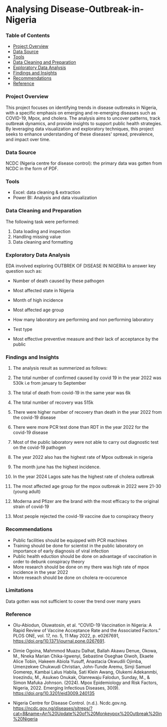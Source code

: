 # Analysing Disease-Outbreak-in-Nigeria

### Table of Contents

- [Project Overview](#project-overview)
- [Data Source](#data-source)
- [Tools](#tools)
- [Data Cleaning and Preparation](#data-cleaning-and-preparation)
- [Exploratory Data Analysis](#exploratory-data-analysis)
- [Findings and Insights](#findings-and-insights)
- [Recommendations](#recommendations)
- [Reference](#reference)

### Project Overview

This project focuses on identifying trends in disease outbreaks in Nigeria, with a specific emphasis on emerging and re-emerging diseases such as COVID-19, Mpox, and cholera. The analysis aims to uncover patterns, track outbreak dynamics, and provide insights to support public health strategies. By leveraging data visualization and exploratory techniques, this project seeks to enhance understanding of these diseases' spread, prevalence, and impact over time.

### Data Source

NCDC (Ngeria centre for disease control): the primary data was gotten from NCDC in the form of PDF.

### Tools

- Excel: data cleaning & extraction
- Power BI: Analysis and data visualization

### Data Cleaning and Preparation

The following task were performed:
1. Data loading and inspection
2. Handling missing value
3. Data cleaning and formatting

### Exploratory Data Analysis

EDA involved exploring OUTBREK OF DISEASE IN NIGERIA to answer key question such as:

- Number of death caused by these pathogen

- Most affected state in Nigeria

- Month of high incidence

- Most affected age group

- How many laboratory are performing and non performing laboratory

- Test type

- Most effective preventive measure and their lack of acceptance by the public

### Findings and Insights 

1. The analysis result as summerized as follows:

2. The total number of confirmed caused by covid 19 in the year 2022 was 530k i.e from january to September

3. The total of death from covid-19 in the same year was 6k

4. The total number of recovery was 515k

5. There were higher number of recovery than death in the year 2022 from the covid-19 disease

6. There were more PCR test done than RDT in the year 2022 for the covid-19 disease

7. Most of the public laboratory were not able to carry out diagnostic test on the covid-19 pathogen

8. The year 2022 also has the highest rate of Mpox outbreak in nigeria

9. The month june has the highest incidence.

10. In the year 2024 Lagos sate has the highest rate of cholera outbreak

11. The most affected age group for the mpox outbreak in 2022 were 21-30 (young adult)

12. Moderna and Pfizer are the brand with the most efficacy to the original strain of covid-19

13. Most people rejected the covid-19 vaccine due to conspiracy theory

### Recommendations

- Public facilities should be equipped with PCR machines
- Training should be done for scientist in the public laboratory on importance of early diagnosis of viral infection
- Public health eduction should be done on advantage of vaccination in order to debunk conspiracy theory
- More research should be done on my there was high rate of mpox incidence in the year 2022
- More reseach should be done on cholera re-occurence

### Limitations

  Data gotten was not sufficient to cover the trend over many years

### Reference

- Olu-Abiodun, Oluwatosin, et al. “COVID-19 Vaccination in Nigeria: A Rapid Review of Vaccine Acceptance Rate and the Associated Factors.” PLOS ONE, vol. 17, no. 5, 11 May 2022, p. e0267691, https://doi.org/10.1371/journal.pone.0267691.

- Dimie Ogoina, Mahmmod Muazu Dalhat, Ballah Akawu Denue, Okowa, M., Nneka Marian Chika-Igwenyi, Sebastine Oseghae Oiwoh, Ekaete Alice Tobin, Hakeem Abiola Yusuff, Anastacia Okwudili Ojimba, Umenzekwe Chukwudi Christian, John-Tunde Aremu, Simji Samuel Gomerep, Kambai Lalus Habila, Sati Klein Awang, Olukemi Adekanmbi, Iroezindu, M., Asukwo Onukak, Olanrewaju Falodun, Sunday, M., & Simon Mafuka Johnson. (2024). Mpox Epidemiology and Risk Factors, Nigeria, 2022. Emerging Infectious Diseases, 30(9). https://doi.org/10.3201/eid3009.240135 ‌

- Nigeria Centre for Disease Control. (n.d.). Ncdc.gov.ng. https://ncdc.gov.ng/diseases/sitreps/?cat=8&name=An%20Update%20of%20Monkeypox%20Outbreak%20in%20Nigeria ‌
